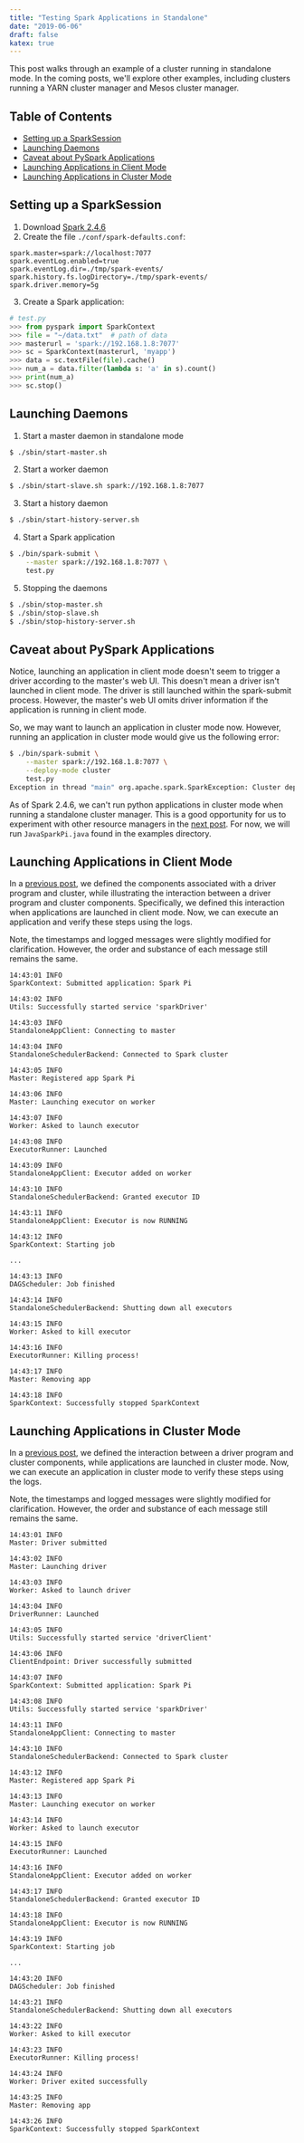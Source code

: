 ```yaml
---
title: "Testing Spark Applications in Standalone"
date: "2019-06-06"
draft: false
katex: true
---
```


This post walks through an example of a cluster running in standalone mode. In the coming posts, we'll explore other examples, including clusters running a YARN cluster manager and Mesos cluster manager.

## Table of Contents

- [Setting up a SparkSession](#setting-up-a-sparksession)
- [Launching Daemons](#launching-daemons)
- [Caveat about PySpark Applications](#caveat-about-pyspark-applications)
- [Launching Applications in Client Mode](#launching-applications-in-client-mode)
- [Launching Applications in Cluster Mode](#launching-applications-in-cluster-mode)

## Setting up a SparkSession
1. Download [Spark 2.4.6](https://apache.claz.org/spark/spark-2.4.6/spark-2.4.6-bin-hadoop2.7.tgz)
2. Create the file `./conf/spark-defaults.conf`:

```text
spark.master=spark://localhost:7077
spark.eventLog.enabled=true
spark.eventLog.dir=./tmp/spark-events/
spark.history.fs.logDirectory=./tmp/spark-events/
spark.driver.memory=5g
```

3. Create a Spark application:

```python
# test.py
>>> from pyspark import SparkContext
>>> file = "~/data.txt"  # path of data
>>> masterurl = 'spark://192.168.1.8:7077'
>>> sc = SparkContext(masterurl, 'myapp')
>>> data = sc.textFile(file).cache()
>>> num_a = data.filter(lambda s: 'a' in s).count()
>>> print(num_a)
>>> sc.stop()
```

## Launching Daemons
1. Start a master daemon in standalone mode
```bash
$ ./sbin/start-master.sh 
```

2. Start a worker daemon
```bash
$ ./sbin/start-slave.sh spark://192.168.1.8:7077
```

3. Start a history daemon
```bash
$ ./sbin/start-history-server.sh
```

4. Start a Spark application
```bash
$ ./bin/spark-submit \
    --master spark://192.168.1.8:7077 \
    test.py
```
5. Stopping the daemons
```bash
$ ./sbin/stop-master.sh
$ ./sbin/stop-slave.sh
$ ./sbin/stop-history-server.sh 
```

## Caveat about PySpark Applications
Notice, launching an application in client mode doesn't seem to trigger a driver according to the master's web UI. This doesn't mean a driver isn't launched in client mode. The driver is still launched within the spark-submit process. However, the master's web UI omits driver information if the application is running in client mode.

So, we may want to launch an application in cluster mode now. However, running an application in cluster mode would give us the following error:

```bash
$ ./bin/spark-submit \
    --master spark://192.168.1.8:7077 \
    --deploy-mode cluster
    test.py
Exception in thread "main" org.apache.spark.SparkException: Cluster deploy mode is currently not supported for python applications on standalone clusters.
```

As of Spark 2.4.6, we can't run python applications in cluster mode when running a standalone cluster manager. This is a good opportunity for us to experiment with other resource managers in the [next post](). For now, we will run `JavaSparkPi.java` found in the examples directory.

## Launching Applications in Client Mode
In a [previous post](), we defined the components associated with a driver program and cluster, while illustrating the interaction between a driver program and cluster components. Specifically, we defined this interaction when applications are launched in client mode. Now, we can execute an application and verify these steps using the logs.

Note, the timestamps and logged messages were slightly modified for clarification. However, the order and substance of each message still remains the same.

```
14:43:01 INFO
SparkContext: Submitted application: Spark Pi

14:43:02 INFO
Utils: Successfully started service 'sparkDriver'

14:43:03 INFO
StandaloneAppClient: Connecting to master

14:43:04 INFO
StandaloneSchedulerBackend: Connected to Spark cluster

14:43:05 INFO
Master: Registered app Spark Pi

14:43:06 INFO
Master: Launching executor on worker

14:43:07 INFO
Worker: Asked to launch executor

14:43:08 INFO
ExecutorRunner: Launched

14:43:09 INFO
StandaloneAppClient: Executor added on worker

14:43:10 INFO
StandaloneSchedulerBackend: Granted executor ID

14:43:11 INFO
StandaloneAppClient: Executor is now RUNNING

14:43:12 INFO
SparkContext: Starting job

...

14:43:13 INFO
DAGScheduler: Job finished

14:43:14 INFO
StandaloneSchedulerBackend: Shutting down all executors

14:43:15 INFO
Worker: Asked to kill executor

14:43:16 INFO
ExecutorRunner: Killing process!

14:43:17 INFO
Master: Removing app

14:43:18 INFO
SparkContext: Successfully stopped SparkContext
```

## Launching Applications in Cluster Mode
In a [previous post](), we defined the interaction between a driver program and cluster components, while applications are launched in cluster mode. Now, we can execute an application in cluster mode to verify these steps using the logs.

Note, the timestamps and logged messages were slightly modified for clarification. However, the order and substance of each message still remains the same.

```
14:43:01 INFO
Master: Driver submitted

14:43:02 INFO
Master: Launching driver

14:43:03 INFO
Worker: Asked to launch driver

14:43:04 INFO
DriverRunner: Launched

14:43:05 INFO
Utils: Successfully started service 'driverClient'

14:43:06 INFO
ClientEndpoint: Driver successfully submitted

14:43:07 INFO
SparkContext: Submitted application: Spark Pi

14:43:08 INFO
Utils: Successfully started service 'sparkDriver'

14:43:11 INFO
StandaloneAppClient: Connecting to master

14:43:10 INFO
StandaloneSchedulerBackend: Connected to Spark cluster

14:43:12 INFO
Master: Registered app Spark Pi

14:43:13 INFO
Master: Launching executor on worker

14:43:14 INFO
Worker: Asked to launch executor

14:43:15 INFO
ExecutorRunner: Launched

14:43:16 INFO
StandaloneAppClient: Executor added on worker

14:43:17 INFO
StandaloneSchedulerBackend: Granted executor ID

14:43:18 INFO
StandaloneAppClient: Executor is now RUNNING

14:43:19 INFO
SparkContext: Starting job

...

14:43:20 INFO
DAGScheduler: Job finished

14:43:21 INFO
StandaloneSchedulerBackend: Shutting down all executors

14:43:22 INFO
Worker: Asked to kill executor

14:43:23 INFO
ExecutorRunner: Killing process!

14:43:24 INFO
Worker: Driver exited successfully

14:43:25 INFO
Master: Removing app

14:43:26 INFO
SparkContext: Successfully stopped SparkContext
```

